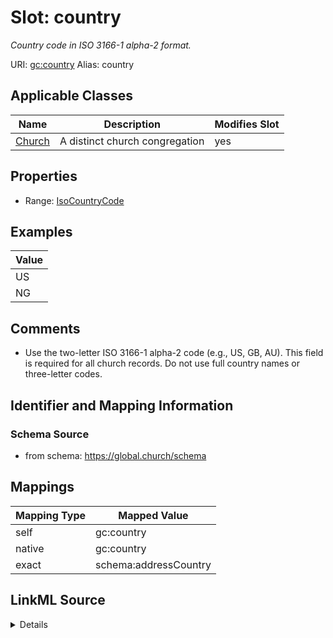 

# Slot: country 


_Country code in ISO 3166-1 alpha-2 format._





URI: [gc:country](https://global.church/schema/country)
Alias: country

<!-- no inheritance hierarchy -->





## Applicable Classes

| Name | Description | Modifies Slot |
| --- | --- | --- |
| [Church](Church.md) | A distinct church congregation |  yes  |






## Properties

* Range: [IsoCountryCode](IsoCountryCode.md)





## Examples

| Value |
| --- |
| US |
| NG |

## Comments

* Use the two-letter ISO 3166-1 alpha-2 code (e.g., US, GB, AU).
This field is required for all church records.
Do not use full country names or three-letter codes.


## Identifier and Mapping Information






### Schema Source


* from schema: https://global.church/schema




## Mappings

| Mapping Type | Mapped Value |
| ---  | ---  |
| self | gc:country |
| native | gc:country |
| exact | schema:addressCountry |




## LinkML Source

<details>
```yaml
name: country
description: Country code in ISO 3166-1 alpha-2 format.
comments:
- 'Use the two-letter ISO 3166-1 alpha-2 code (e.g., US, GB, AU).

  This field is required for all church records.

  Do not use full country names or three-letter codes.

  '
examples:
- value: US
  description: United States.
- value: NG
  description: Nigeria.
in_subset:
- church_core
- public
from_schema: https://global.church/schema
exact_mappings:
- schema:addressCountry
rank: 1000
alias: country
domain_of:
- Church
range: iso_country_code

```
</details>